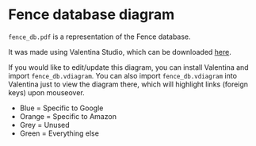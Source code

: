 # Fence database diagram

`fence_db.pdf` is a representation of the Fence database.

It was made using Valentina Studio, which can be downloaded [here](https://valentina-db.com/en/all-downloads/vstudio).

If you would like to edit/update this diagram, you can install Valentina and import `fence_db.vdiagram`. You can also import `fence_db.vdiagram` into Valentina just to view the diagram there, which will highlight links (foreign keys) upon mouseover.


- Blue = Specific to Google
- Orange = Specific to Amazon
- Grey = Unused
- Green = Everything else

